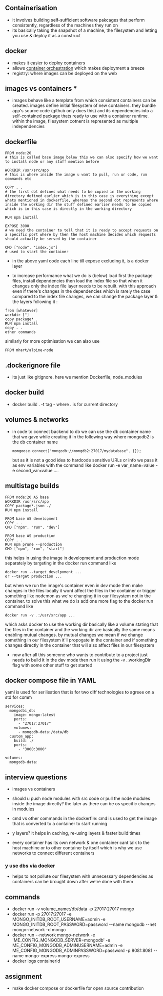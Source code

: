 ## Containerisation

- it involves building self-sufficient software pakcages that perform consistently, regardless of the machines they run on
- its basically taking the snapshot of a machine, the filesystem and letting you use & deploy it as a construct

## docker

- makes it easier to deploy containers
- allows [container orchestration](## "to put the docker image on cloud machines using services like kubernetes") which makes deployment a breeze
- registry: where images can be deployed on the web

## images vs containers \*

- images behave like a template from which consistent containers can be created. images define initial filesystem of new containers. they bundle app's source code (github only does this) and its dependencies into a self-contained package thats ready to use with a container runtime. within the image, filesystem cotnent is represented as multiple independencies

## dockerfile

```
FROM node:20
# this is called base image below this we can also specify how we want to install node or any stuff mention before

WORKDIR /usr/src/app
# this is where inside the image u want to pull, run ur code, run commands etc

COPY . .
# the first dot defines what needs to be copied in the working directory defined earlier which is in this case is everything except whats mentioned in dockerfile, whereas the second dot represents where inside the working dir the stuff defined earlier needs to be copied which is in this case is directly in the working directory

RUN npm install

EXPOSE 3000
# we need the container to tell that it is ready to accept requests on a specific port where by then the host machine decides which requests should actually be served by the container

CMD ["node", "index.js"]
# used to start the container
```

- in the above yaml code each line till expose excluding it, is a docker layer

- to increase performance what we do is (below) load first the package files, install dependencies then load the index file so that when it changes only the index file layer needs to be rebuilt. with this approach even if there's changes in the dependencies which is rarely the case compared to the index file changes, we can change the package layer & the layers following it :

```
from [whatever]
workdir ["]
copy package* .
RUN npm install
copy . .
other commands
```

similarly for more optimisation we can also use

```
FROM mhart/alpine-node
```

## .dockerignore file

- its just like gitignore. here we mention Dockerfile, node_modules

## docker build

- docker build . -t tag - where . is for current directory

## volumes & networks

- in code to connect backend to db we can use the db container name that we gave while creating it in the following way where mongodb2 is the db container name
  ```
  mongoose.connect("mongodb://mongdb2:27017/mydatabase", {});
  ```
  but as it is not a good idea to hardcode sensitive URLs or info we pass it as env variables with the command like docker run -e var_name=value -e second_var=value ....

## multistage builds

```
FROM node:20 AS base
WORKDIR /usr/src/app
COPY package*.json ./
RUN npm install

FROM base AS development
COPY . .
CMD ["npm", "run", "dev"]

FROM base AS production
COPY . .
RUN npm prune --production
CMD ["npm", "run", "start"]
```

this helps in using the image in development and production mode separately by targeting in the docker run command like

```
docker run --target develpoment ...
or --target production ...
```

but when we run the image's container even in dev mode then make changes in the files locally it wont affect the files in the container or trigger something like nodemon as we're changing it in our filesystem not in the container. to solve this what we do is add one more flag to the docker run command like

```
docker run -v .:/usr/src/app ...
```

which asks docker to use the working dir basically like a volume stating that the files in the container and the working dir are basically the same means enabling mutual changes. by mutual changes we mean if we change something in our filesystem it'll propogate in the container and if something changes directly in the container that will also affect files in our filesystem

- now after all this someone who wants to contribute to a project just needs to build it in the dev mode then run it using the -v .:workingDir flag with some other stuff to get started

## docker compose file in YAML

yaml is used for serilisation that is for two diff technologies to agreee on a std for comm

```
services:
  mongodbi_db:
    image: mongo:latest
    ports:
      - "27017:27017"
    volumes:
      - mongodb-data:/data/db
  custom_app:
    build: ./
    ports:
      - "3000:3000"

volumes:
  mongodb-data:
```

## interview questions

- images vs containers

- should u push node modules with src code or pull the node modules inside the image directly? the later as there can be os specific changes in modules

- cmd vs other commands in the dockerfile: cmd is used to get the image that is converted to a container to start running

- y layers? it helps in caching, re-using layers & faster build times

- every container has its own network & one container cant talk to the host machine or to other container by itself which is why we use networks to connect different containers

### y use dbs via docker

- helps to not pollute our filesystem with unnecessary dependencies as containers can be brought down after we're done with them

## commands

- docker run -v volume_name:/db/data -p 27017:27017 mongo
- docker run -p 27017:27017 -e MONGO_INITDB_ROOT_USERNAME=admin -e MONGO_INITDB_ROOT_PASSWORD=password --name mongodb --net mongo-network -d mongo
- docker run --network mongo-network -e 'ME_CONFIG_MONGODB_SERVER=mongodb' -e ME_CONFIG_MONGODB_ADMINUSERNAME=admin -e ME_CONFIG_MONGODB_ADMINPASSWORD=password -p 8081:8081 --name mongo-express mongo-express
- docker logs containerId

## assignment

- make docker compose or dockerfile for open source contribution
